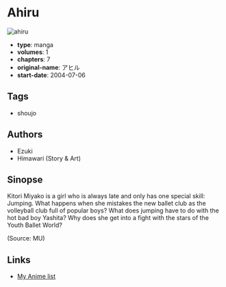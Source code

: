 # Ahiru

![ahiru](https://cdn.myanimelist.net/images/manga/2/4085.jpg)

-   **type**: manga
-   **volumes**: 1
-   **chapters**: 7
-   **original-name**: アヒル
-   **start-date**: 2004-07-06

## Tags

-   shoujo

## Authors

-   Ezuki
-   Himawari (Story & Art)

## Sinopse

Kitori Miyako is a girl who is always late and only has one special skill: Jumping. What happens when she mistakes the new ballet club as the volleyball club full of popular boys? What does jumping have to do with the hot bad boy Yashita? Why does she get into a fight with the stars of the Youth Ballet World?

(Source: MU)

## Links

-   [My Anime list](https://myanimelist.net/manga/3669/Ahiru)
